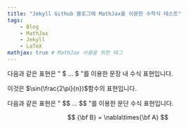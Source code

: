 ```yaml
---
title: "Jekyll Github 블로그에 MathJax를 이용한 수학식 테스트"
tags:
    - Blog
    - MathJax
    - Jekyll
    - LaTeX
mathjax: true # MathJax 사용을 위한 태그
---
```


다음과 같은 표현은 " \$ ... \$ "를 이용한 문장 내 수식 표현입니다.

이것은 $\sin(\frac{2\pi}{n})$함수의 표현입니다.

다음과 같은 표현은 " \$$ ... \$$ "를 이용한 문단 수식 표현입니다.

$$
{\bf B} = \nabla\times{\bf A}
$$
